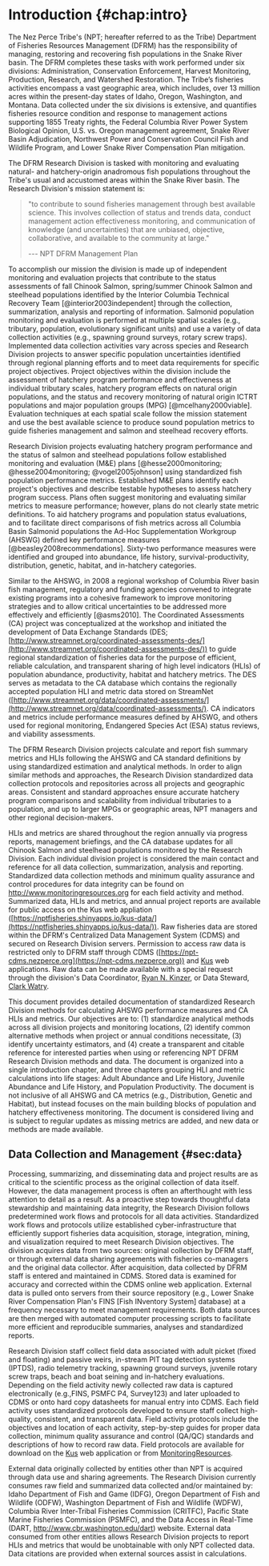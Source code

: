 # Introduction {#chap:intro}

The Nez Perce Tribe's (NPT; hereafter referred to as the Tribe) Department of Fisheries Resources Management (DFRM) has the responsibility of managing, restoring and recovering fish populations in the Snake River basin. The DFRM completes these tasks with work performed under six divisions: Administration, Conservation Enforcement, Harvest Monitoring, Production, Research, and Watershed Restoration. The Tribe’s fisheries activities encompass a vast geographic area, which includes, over 13 million acres within the present-day states of Idaho, Oregon, Washington, and Montana. Data collected under the six divisions is extensive, and quantifies fisheries resource condition and response to management actions supporting 1855 Treaty rights, the Federal Columbia River Power System Biological Opinion, U.S. vs. Oregon management agreement, Snake River Basin Adjudication, Northwest Power and Conservation Council Fish and Wildlife Program, and Lower Snake River Compensation Plan mitigation.

The DFRM Research Division is tasked with monitoring and evaluating natural- and hatchery-origin anadromous fish populations throughout the Tribe's usual and accustomed areas within the Snake River basin. The Research Division's mission statement is: 

> "to contribute to sound fisheries management through best available science. This involves collection of status and trends data, conduct management action effectiveness monitoring, and communication of knowledge (and uncertainties) that are unbiased, objective, collaborative, and available to the community at large."
>
> --- NPT DFRM Management Plan

To accomplish our mission the division is made up of independent monitoring and evaluation projects that contribute to the status assessments of fall Chinook Salmon, spring/summer Chinook Salmon and steelhead populations identified by the Interior Columbia Technical Recovery Team [@interior2003independent] through the collection, summarization, analysis and reporting of information. Salmonid population monitoring and evaluation is performed at multiple spatial scales (e.g., tributary, population, evolutionary significant units) and use a variety of data collection activities (e.g., spawning ground surveys, rotary screw traps). Implemented data collection activities vary across species and Research Division projects to answer specific population uncertainties identified through regional planning efforts and to meet data requirements for specific project objectives. Project objectives within the division include the assessment of hatchery program performance and effectiveness at individual tributary scales, hatchery program effects on natural origin populations, and the status and recovery monitoring of natural origin ICTRT populations and major population groups (MPG) [@mcelhany2000viable]. Evaluation techniques at each spatial scale follow the mission statement and use the best available science to produce sound population metrics to guide fisheries management and salmon and steelhead recovery efforts. 

Research Division projects evaluating hatchery program performance and the status of salmon and steelhead populations follow established monitoring and evaluation (M\&E) plans [@hesse2000monitoring; @hesse2004monitoring; @vogel2005johnson] using standardized fish population performance metrics. Established M\&E plans identify each project's objectives and describe testable hypotheses to assess hatchery program success. Plans often suggest monitoring and evaluating similar metrics to measure performance; however, plans do not clearly state metric definitions. To aid hatchery programs and population status evaluations, and to facilitate direct comparisons of fish metrics across all Columbia Basin Salmonid populations the Ad-Hoc Supplementation Workgroup (AHSWG) defined key performance measures [@beasley2008recommendations]. Sixty-two performance measures were identified and grouped into abundance, life history, survival-productivity, distribution, genetic, habitat, and in-hatchery categories.  

Similar to the AHSWG, in 2008 a regional workshop of Columbia River basin fish management, regulatory and funding agencies convened to integrate existing programs into a cohesive framework to improve monitoring strategies and to allow critical uncertainties to be addressed more effectively and efficiently [@asms2010]. The Coordinated Assessments (CA) project was conceptualized at the workshop and initiated the development of Data Exchange Standards (DES; [http://www.streamnet.org/coordinated-assessments-des/](http://www.streamnet.org/coordinated-assessments-des/)) to guide regional standardization of fisheries data for the purpose of efficient, reliable calculation, and transparent sharing of high level indicators (HLIs) of population abundance, productivity, habitat and hatchery metrics. The DES serves as metadata to the CA database which contains the regionally accepted population HLI and metric data stored on StreamNet ([http://www.streamnet.org/data/coordinated-assessments/](http://www.streamnet.org/data/coordinated-assessments/). CA indicators and metrics include performance measures defined by AHSWG, and others used for regional monitoring, Endangered Species Act (ESA) status reviews, and viability assessments. 

The DFRM Research Division projects calculate and report fish summary metrics and HLIs following the AHSWG and CA standard definitions by using standardized estimation and analytical methods. In order to align similar methods and approaches, the Research Division standardized data collection protocols and repositories across all projects and geographic areas. Consistent and standard approaches ensure accurate hatchery program comparisons and scalability from individual tributaries to a population, and up to larger MPGs or geographic areas, NPT managers and other regional decision-makers.

HLIs and metrics are shared throughout the region annually via progress reports, management briefings, and the CA database updates for all Chinook Salmon and steelhead populations monitored by the Research Division. Each individual division project is considered the main contact and reference for all data collection, summarization, analysis and reporting. Standardized data collection methods and minimum quality assurance and control procedures for data integrity can be found on http://www.monitoringresources.org for each field activity and method. Summarized data, HLIs and metrics, and annual project reports are available for public access on the Kus web appliation ([https://nptfisheries.shinyapps.io/kus-data/](https://nptfisheries.shinyapps.io/kus-data/)). Raw fisheries data are stored within the DFRM's Centralized Data Management System (CDMS) and secured on Research Division servers. Permission to access raw data is restricted only to DFRM staff through CDMS ([https://npt-cdms.nezperce.org](https://npt-cdms.nezperce.org)) and [Kus](https://nptfisheries.shinyapps.io/kus-data/) web applications. Raw data can be made available with a special request through the division's Data Coordinator, [Ryan N. Kinzer](mailto:ryank@nezperce.org), or Data Steward, [Clark Watry](mailto:clarkw@nezperce.org).

This document provides detailed documentation of standardized Research Division methods for calculating AHSWG performance measures and CA HLIs and metrics. Our objectives are to: (1) standardize analytical methods across all division projects and monitoring locations, (2) identify common alternative methods when project or annual conditions necessitate, (3) identify uncertainty estimators, and (4) create a transparent and citable reference for interested parties when using or referencing NPT DFRM Research Division methods and data. The document is organized into a single introduction chapter, and three chapters grouping HLI and metric calculations into life stages: Adult Abundance and Life History, Juvenile Abundance and Life History, and Population Productivity. The document is not inclusive of all AHSWG and CA metrics (e.g., Distribution, Genetic and Habitat), but instead focuses on the main building blocks of population and hatchery effectiveness monitoring. The document is considered living and is subject to regular updates as missing metrics are added, and new data or methods are made available.

## Data Collection and Management {#sec:data}

Processing, summarizing, and disseminating data and project results are as critical to the scientific process as the original collection of data itself. However, the data management process is often an afterthought with less attention to detail as a result. As a proactive step towards thoughtful data stewardship and maintaining data integrity, the Research Division follows predetermined work flows and protocols for all data activities. Standardized work flows and protocols utilize established cyber-infrastructure that efficiently support fisheries data acquisition, storage, integration, mining, and visualization required to meet Research Division objectives. The division acquires data from two sources: original collection by DFRM staff, or through external data sharing agreements with fisheries co-managers and the original data collector. After acquisition, data collected by DFRM staff is entered and maintained in CDMS. Stored data is examined for accuracy and corrected within the CDMS online web application. External data is pulled onto servers from their source repository (e.g., Lower Snake River Compensation Plan's FINS [Fish INventory System] database) at a frequency necessary to meet management requirements. Both data sources are then merged with automated computer processing scripts to facilitate more efficient and reproducible summaries, analyses and standardized reports. 

Research Division staff collect field data associated with adult picket (fixed and floating) and passive weirs, in-stream PIT tag detection systems (IPTDS), radio telemetry tracking, spawning ground surveys, juvenile rotary screw traps, beach and boat seining and in-hatchery evaluations. Depending on the field activity newly collected raw data is captured electronically (e.g.,FINS, PSMFC P4, Survey123) and later uploaded to CDMS or onto hard copy datasheets for manual entry into CDMS. Each field activity uses standardized protocols developed to ensure staff collect high-quality, consistent, and transparent data. Field activity protocols include the objectives and location of each activity, step-by-step guides for proper data collection, minimum quality assurance and control (QA/QC) standards and descriptions of how to record raw data. Field protocols are available for download on the [Kus](https://nptfisheries.shinyapps.io/kus-data/) web application or from [MonitoringResources](http:://monitoringresources.org). 

External data originally collected by entities other than NPT is acquired through data use and sharing agreements. The Research Division currently consumes raw field and summarized data collected and/or maintained by: Idaho Department of Fish and Game (IDFG), Oregon Department of Fish and Wildlife (ODFW), Washington Department of Fish and Wildlife (WDFW), Columbia River Inter-Tribal Fisheries Commission (CRITFC), Pacific State Marine Fisheries Commission (PSMFC), and the Data Access in Real-Time (DART, http://www.cbr.washington.edu/dart) website. External data consumed from other entities allows Research Division projects to report HLIs and metrics that would be unobtainable with only NPT collected data. Data citations are provided when external sources assist in calculations. 

<!--Research Division data summaries are publicly available and completed after acquiring data from internal and external data repositories. Data summaries are completed using structured query language (SQL) routines, application programming interfaces (API) for established data repositories and the for the statistical computing language **R** [@R-base]. Standard computer program routines for retrieving data automatically provide a quick and efficient way to summarize the most current and up-to-date raw data using fully transparent, reproducible and shareable methods. The summarized data output, which is necessary to calculate population performance metrics, is then stored in a publicly accessible RDBMS on an NPT server. Summarized data is timestamped with the date of compilation and all version histories are backed up for later use and protection.

Performance metrics for monitored populations are calculated following methods described in the book and following the general workflow. First, staff biologists perform quality assurance and control on raw and summarized data to check for accuracy and completeness. Data is edited  Corrected data is then re-uploaded to raw data storage repositories for preservation. After the data is verified, biologists have the option to use functions within the \href{https://github.com/ryankinzer/cuyem}{c\'{u}\v{y}em} R package (NEED CORRECT CITATION - Kinzer 2017) or to follow equations identified in this manuscript to generate point and uncertainty estimators for each metric. Summarized inputs and estimated metrics are then uploaded into a NPT server. When possible automated R scripts access raw data, summarize inputs and generate performance metrics, thus, bypassing staff to create a more efficient and streamline data flow to increase real-time availability and reduce staff burden and potential errors (\ref{fig.data.flowchart}). 

Summarized data and calculated population performance metrics stored on NPT servers are updated monthly to ensure data is current and to provide the most up-to-date information for fisheries management and population status and recovery assessments. After each monthly update all metrics are pushed to the StreamNet CA project following established DESs to fulfill contractual and regional data sharing agreements. Raw field data and it's associated metadata is available at the restricted access \href{http://www.nptfisheries.org}{DFRM data portal}. Contact the DFRM Data Management project leader to request access. Summarized data is publicly accessible and can be viewed in tabular or graphical versions, and available for download as a comma separated value (.csv) file at the \href{http://www.nptfisheries.org}{DFRM website}. Estimated performance metrics and associated metadata (e.g., data source citations, version history) are also publicly accessible at the same website (\ref{fig.data.flowchart}).
-->

<!--
## Performance Measure Calculation and Examples {#sec:example-setup}

Throughout the document examples are provided to calculate performance measures using the **R** statistical programming language and three packages developed to query and summarize data following the methods described herein.  The packages include **cdmsR** for downloading data from NPT's internal [CDMS](https://npt-cdms.nezperce.org) data repository, **fisheR** for downloading data from external sources, and **cuyem** for processing raw data and developing point and uncertainty estimators. Developed packages can be obtained from [https://github.com/ryankinzer](https://github.com/ryankinzer) using the **devtools** package as follows; *devtools::install_github('ryankinzer/cuyem')*.   Additionally, developed packages and examples shown in the document use a variety of packages within **tidyverse** [@tidyverse2019]. 







-->

<!--Please see the Prefece (\@ref(sec:preface)) for backgroud information on the development of methods, links to software code, and citation recommendations.-->

